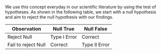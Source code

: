 We use this concept everyday in our scientific literature by using the test of hypotheses. As shown in the following table, we start with a null hypothesis and aim to reject the null hypothesis with our findings. 

| Observation | Null True    |   Null False     |
|-------------|-----------     |------------------|
| Reject Null | Type I Error    | Correct       |
| Fail to reject Null | Correct | Type II Error |